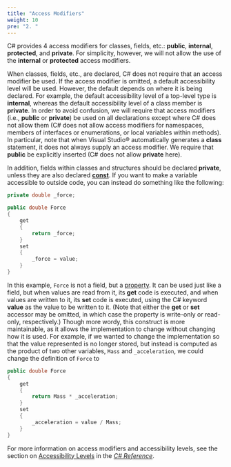 ```yaml
---
title: "Access Modifiers"
weight: 10
pre: "2. "
---
```


C# provides 4 access modifiers for classes, fields, etc.: **public**, **internal**, **protected**, and **private**. For simplicity, however, we will not allow the use of the **internal** or **protected** access modifiers.

When classes, fields, etc., are declared, C# does not require that an access modifier be used. If the access modifier is omitted, a default accessibility level will be used. However, the default depends on where it is being declared. For example, the default accessibility level of a top-level type is **internal**, whereas the default accessibility level of a class member is **private**. In order to avoid confusion, we will require that access modifiers (i.e., **public** or **private**) be used on all declarations except where C# does not allow them (C# does not allow access modifiers for namespaces, members of interfaces or enumerations, or local variables within methods). In particular, note that when Visual Studio® automatically generates a **class** statement, it does not always supply an access modifier. We require that **public** be explicitly inserted (C# does not allow **private** here).

In addition, fields within classes and structures should be declared **private**, unless they are also declared [**const**](/~rhowell/DataStructures/redirect/const). If you want to make a variable accessible to outside code, you can instead do something like the following:

```C#
private double _force;

public double Force
{
    get
    {
        return _force;
    }
    set
    {
        _force = value;
    }
}
```

In this example, `Force` is not a field, but a [property](/~rhowell/DataStructures/redirect/properties). It can be used just like a field, but when values are read from it, its **get** code is executed, and when values are written to it, its **set** code is executed, using the C# keyword **value** as the value to be written to it. (Note that either the **get** or **set** accessor may be omitted, in which case the property is write-only or read-only, respectively.) Though more wordy, this construct is more maintainable, as it allows the implementation to change without changing how it is used. For example, if we wanted to change the implementation so that the value represented is no longer stored, but instead is computed as the product of two other variables, `Mass` and `_acceleration`, we could change the definition of `Force` to

```C#
public double Force
{
    get
    {
        return Mass * _acceleration;
    }
    set
    {
        _acceleration = value / Mass;
    }
}
```
For more information on access modifiers and accessibility levels, see the section on [Accessibility Levels](http://msdn.microsoft.com/en-us/library/ba0a1yw2.aspx) in the [*C# Reference*](http://msdn.microsoft.com/en-us/library/618ayhy6.aspx).

